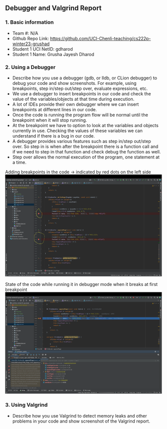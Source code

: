 ## Debugger and Valgrind Report

### 1. Basic information
- Team #: N/A
- Github Repo Link: https://github.com/UCI-Chenli-teaching/cs222p-winter23-grushad
- Student 1 UCI NetID: gdharod
- Student 1 Name: Grusha Jayesh Dharod


### 2. Using a Debugger
- Describe how you use a debugger (gdb, or lldb, or CLion debugger) to debug your code and show screenshots. 
For example, using breakpoints, step in/step out/step over, evaluate expressions, etc.
- We use a debugger to insert breakpoints in our code and check the value of the variables/objects at that time during execution.
- A lot of IDEs provide their own debugger where we can insert breakpoints at different lines in our code.
- Once the code is running the program flow will be normal until the breakpoint when it will stop running. 
- At the breakpoint we have to option to look at the variables and objects currently in use. Checking the values of these variables we can understand if there is a bug in our code.
- A debugger provides various features such as step in/step out/step over. So step in is when after the breakpoint there is a function call and if we need to step in that function and check debug the function as well.
- Step over allows the normal execution of the program, one statement at a time.

Adding breakpoints in the code -> indicated by red dots on the left side
![img_1.png](img_1.png)

State of the code while running it in debugger mode when it breaks at first breakpoint
![img_2.png](img_2.png)


### 3. Using Valgrind
- Describe how you use Valgrind to detect memory leaks and other problems in your code and show screenshot of the Valgrind report.
